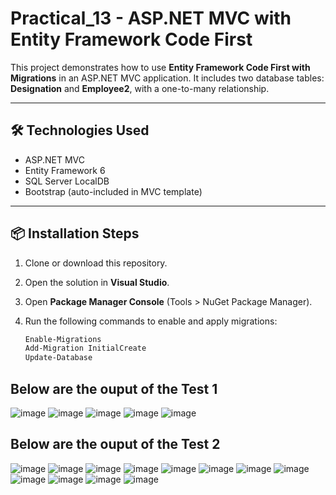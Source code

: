 # Practical_13 - ASP.NET MVC with Entity Framework Code First

This project demonstrates how to use **Entity Framework Code First with Migrations** in an ASP.NET MVC application. It includes two database tables: **Designation** and **Employee2**, with a one-to-many relationship.

---

## 🛠 Technologies Used

- ASP.NET MVC
- Entity Framework 6
- SQL Server LocalDB
- Bootstrap (auto-included in MVC template)

---

## 📦 Installation Steps

1. Clone or download this repository.
2. Open the solution in **Visual Studio**.
3. Open **Package Manager Console** (Tools > NuGet Package Manager).
4. Run the following commands to enable and apply migrations:

   ```bash
   Enable-Migrations
   Add-Migration InitialCreate
   Update-Database

## Below are the ouput of the Test 1 
![image](https://github.com/user-attachments/assets/9df9727a-fc85-4802-9a03-fa06d4e5fbc9)
![image](https://github.com/user-attachments/assets/40bcb709-4fcd-46ea-a3e1-cd011f7f1ff9)
![image](https://github.com/user-attachments/assets/dd9aaee7-454d-4a73-9f14-80f19a0e940f)
![image](https://github.com/user-attachments/assets/257e4e49-0bc7-442f-b6a5-646341fd12dd)
![image](https://github.com/user-attachments/assets/c32226f4-f726-4fe6-866a-1e5ef5554d98)

## Below are the ouput of the Test 2
![image](https://github.com/user-attachments/assets/e2ed80b7-f4de-4a4e-bb05-64a08a39a5a1)
![image](https://github.com/user-attachments/assets/6b4cd74a-c53e-4ecd-92cc-9c89460b4574)
![image](https://github.com/user-attachments/assets/68cea26a-89a3-4bd2-832c-237a4acfcbd2)
![image](https://github.com/user-attachments/assets/659f0a96-54f1-4fc7-9697-3b819d85f878)
![image](https://github.com/user-attachments/assets/c44d467a-6442-4ed2-9aed-270da1b41dab)
![image](https://github.com/user-attachments/assets/a8dc4e3f-c377-4013-b302-3cc9dc21b98f)
![image](https://github.com/user-attachments/assets/f4556141-5406-4489-a73c-03507108afdc)
![image](https://github.com/user-attachments/assets/1ef3ffcf-5352-40fc-a13a-1c50542ce377)
![image](https://github.com/user-attachments/assets/94900ddf-d854-45c9-8a83-67a023a6e99f)
![image](https://github.com/user-attachments/assets/feb8e05c-ca67-4069-a0fb-241d4aef047a)
![image](https://github.com/user-attachments/assets/769cdc62-fc15-4318-b0ba-ac636bc8899d)
![image](https://github.com/user-attachments/assets/fd536e06-991d-41c4-8807-05deec11ed0d)


















